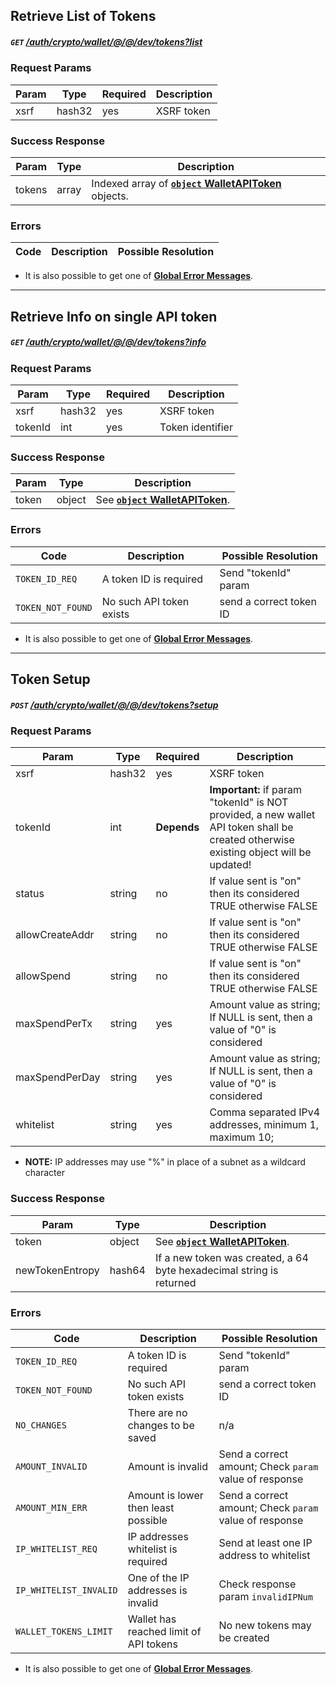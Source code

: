 
## Retrieve List of Tokens
##### `GET`  [/auth/crypto/wallet/@/@/dev/tokens?list]()

### Request Params

Param | Type | Required | Description
--- | --- | --- | ---
xsrf | hash32 | yes | XSRF token

### Success Response

Param | Type |  Description
--- | --- | --- 
tokens | array | Indexed array of [**`object` WalletAPIToken**](../../../../../models/CRYPTO.md#object-walletapitoken) objects.

### Errors

Code | Description| Possible Resolution
--- | --- | ---

* It is also possible to get one of [**Global Error Messages**](../../../../../README.md#global-error-messages).

---

## Retrieve Info on single API token
##### `GET`  [/auth/crypto/wallet/@/@/dev/tokens?info]()

### Request Params

Param | Type | Required | Description
--- | --- | --- | ---
xsrf | hash32 | yes | XSRF token
tokenId | int | yes | Token identifier

### Success Response

Param | Type |  Description
--- | --- | --- 
token | object | See [**`object` WalletAPIToken**](../../../../../models/CRYPTO.md#object-walletapitoken).

### Errors

Code | Description| Possible Resolution
--- | --- | ---
`TOKEN_ID_REQ` | A token ID is required | Send "tokenId" param
`TOKEN_NOT_FOUND` | No such API token exists | send a correct token ID

* It is also possible to get one of [**Global Error Messages**](../../../../../README.md#global-error-messages).

---

## Token Setup
##### `POST`  [/auth/crypto/wallet/@/@/dev/tokens?setup]()

### Request Params

Param | Type | Required | Description
--- | --- | --- | ---
xsrf | hash32 | yes | XSRF token
tokenId | int | **Depends** | **Important:** if param "tokenId" is NOT provided, a new wallet API token shall be created otherwise existing object will be updated!
status | string | no | If value sent is "on" then its considered TRUE otherwise FALSE
allowCreateAddr | string | no | If value sent is "on" then its considered TRUE otherwise FALSE
allowSpend | string | no | If value sent is "on" then its considered TRUE otherwise FALSE
maxSpendPerTx | string | yes | Amount value as string; If NULL is sent, then a value of "0" is considered
maxSpendPerDay | string | yes | Amount value as string; If NULL is sent, then a value of "0" is considered
whitelist | string | yes | Comma separated IPv4 addresses, minimum 1, maximum 10;

* **NOTE:** IP addresses may use "%" in place of a subnet as a wildcard character

### Success Response

Param | Type |  Description
--- | --- | --- 
token | object | See [**`object` WalletAPIToken**](../../../../../models/CRYPTO.md#object-walletapitoken).
newTokenEntropy | hash64 | If a new token was created, a 64 byte hexadecimal string is returned

### Errors

Code | Description| Possible Resolution
--- | --- | ---
`TOKEN_ID_REQ` | A token ID is required | Send "tokenId" param
`TOKEN_NOT_FOUND` | No such API token exists | send a correct token ID
`NO_CHANGES` | There are no changes to be saved | n/a
`AMOUNT_INVALID` | Amount is invalid | Send a correct amount; Check `param` value of response
`AMOUNT_MIN_ERR` | Amount is lower then least possible | Send a correct amount; Check `param` value of response
`IP_WHITELIST_REQ` | IP addresses whitelist is required | Send at least one IP address to whitelist
`IP_WHITELIST_INVALID` | One of the IP addresses is invalid | Check response param `invalidIPNum` 
`WALLET_TOKENS_LIMIT` | Wallet has reached limit of API tokens | No new tokens may be created

* It is also possible to get one of [**Global Error Messages**](../../../../../README.md#global-error-messages).